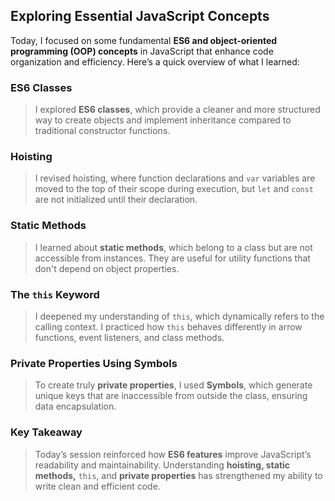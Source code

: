 ## **Exploring Essential JavaScript Concepts**

Today, I focused on some fundamental **ES6 and object-oriented programming (OOP) concepts** in JavaScript that enhance code organization and efficiency. Here’s a quick overview of what I learned:

### **ES6 Classes**
> I explored **ES6 classes**, which provide a cleaner and more structured way to create objects and implement inheritance compared to traditional constructor functions.

### **Hoisting**
> I revised hoisting, where function declarations and `var` variables are moved to the top of their scope during execution, but `let` and `const` are not initialized until their declaration.

### **Static Methods**
> I learned about **static methods**, which belong to a class but are not accessible from instances. They are useful for utility functions that don't depend on object properties.

### **The `this` Keyword**
> I deepened my understanding of `this`, which dynamically refers to the calling context. I practiced how `this` behaves differently in arrow functions, event listeners, and class methods.

### **Private Properties Using Symbols**
> To create truly **private properties**, I used **Symbols**, which generate unique keys that are inaccessible from outside the class, ensuring data encapsulation.

### **Key Takeaway**
> Today’s session reinforced how **ES6 features** improve JavaScript’s readability and maintainability. Understanding **hoisting, static methods,** `this`, and **private properties** has strengthened my ability to write clean and efficient code. 